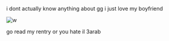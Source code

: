 i dont actually know anything about gg i just love my boyfriend

![w](https://media.discordapp.net/attachments/606496452180443188/1089162674291621888/image.png?width=600&height=511)

go read my rentry or you hate il 3arab
